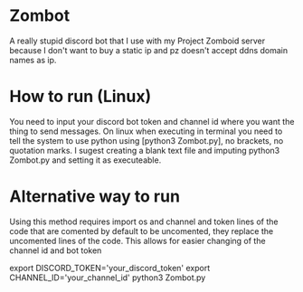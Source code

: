 # Zombot
A really stupid discord bot that I use with my Project Zomboid server because I don't want to buy a static ip and pz doesn't accept ddns domain names as ip.

# How to run (Linux)
You need to input your discord bot token and channel id where you want the thing to send messages.
On linux when executing in terminal you need to tell the system to use python using [python3 Zombot.py], no brackets, no quotation marks.
I sugest creating a blank text file and imputing python3 Zombot.py and setting it as executeable.

# Alternative way to run
Using this method requires import os and channel and token lines of the code that are comented by default to be uncomented, they replace the uncomented lines of the code.
This allows for easier changing of the channel id and bot token

export DISCORD_TOKEN='your_discord_token'
export CHANNEL_ID='your_channel_id'
python3 Zombot.py
